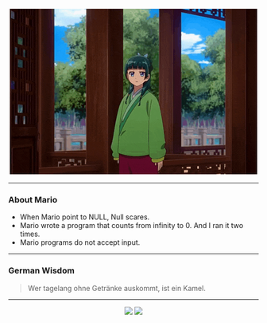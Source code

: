 <p align="center">
  <img src="assets/maomao.gif" />
</p>

---

### About Mario
- When Mario point to NULL, Null scares.
- Mario wrote a program that counts from infinity to 0. And I ran it two times.
- Mario programs do not accept input.

---

### German Wisdom
> Wer tagelang ohne Getränke auskommt, ist ein Kamel.

---

<p align="center">
  <a>
    <img height="180em" src="https://github-readme-stats-eight-theta.vercel.app/api?username=Torfkopp&show_icons=true&theme=dark&include_all_commits=true&count_private=true"/>
  </a>
  <a href="https://github.com/Torfkopp?tab=repositories">
    <img height="180em" src="https://github-readme-stats-eight-theta.vercel.app/api/top-langs/?username=torfkopp&layout=compact&theme=dark&langs_count=8&hide=java"/>
  </a>
</p>
